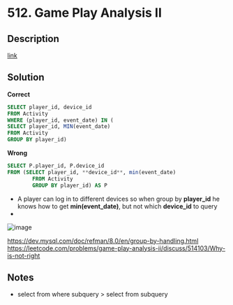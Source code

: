 # 512. Game Play Analysis II


## Description

[link](https://leetcode.com/problems/game-play-analysis-ii/)


## Solution

**Correct**
```SQL
SELECT player_id, device_id
FROM Activity
WHERE (player_id, event_date) IN (
SELECT player_id, MIN(event_date)
FROM Activity 
GROUP BY player_id)
```

**Wrong**
```SQL
SELECT P.player_id, P.device_id
FROM (SELECT player_id, **device_id**, min(event_date) 
	    FROM Activity
	    GROUP BY player_id) AS P
```
* A player can log in to different devices so when group by **player_id** he knows how to get **min(event_date)**, but not which **device_id** to query
* 
![image]()

https://dev.mysql.com/doc/refman/8.0/en/group-by-handling.html
https://leetcode.com/problems/game-play-analysis-ii/discuss/514103/Why-is-not-right

## Notes

* select from where subquery > select from subquery

